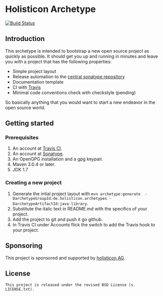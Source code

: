 # Holisticon Archetype
[![Build Status](https://secure.travis-ci.org/holisticon/java-library-archetype.png)](https://travis-ci.org/holisticon/java-library-archetype)
## Introduction
This archetype is intended to bootstrap a new open source project as quickly as possible.
It should get you up and running in minutes and leave you with a project that has the following properties:

*  Simple project layout
*  Release automation to the [central sonatype repository](https://oss.sonatype.org/)
*  Documentation template
*  CI with [Travis](https://travis-ci.org/)
*  Minimal code conventions check with checkstyle (pending)

So basically anything that you would want to start a new endeavor in the open source world.

## Getting started
### Prerequisites
1. An account at [Travis CI](https://travis-ci.org/).
2. An account at [Sonatype](https://issues.sonatype.org).
3. An OpenGPG installation and a gpg keypair.
4. Maven 3.0.4 or later.
5. JDK 1.7
### Creating a new project
1. Generate the intial project layout with `mvn archetype:generate  -DarchetypeGroupId:de.holisticon.archetypes -DarchetypeArtifactId:java-library`.
2. Substitute the italic text in README.md with the specifics of your project.
3. Add the project to git and push it go github.
4. In Travis CI under Accounts flick the switch to add the Travis hook to your project.

## Sponsoring
This project is sponsored and supported by [holisticon AG](http://holisticon.de).

## License
    This project is released under the revised BSD License (s. LICENSE.txt).











